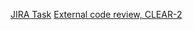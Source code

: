 [JIRA Task](https://droidsonroids.atlassian.net/browse/CLEAR-)
[External code review, CLEAR-2](https://droidsonroids.atlassian.net/browse/CLEAR-2)
